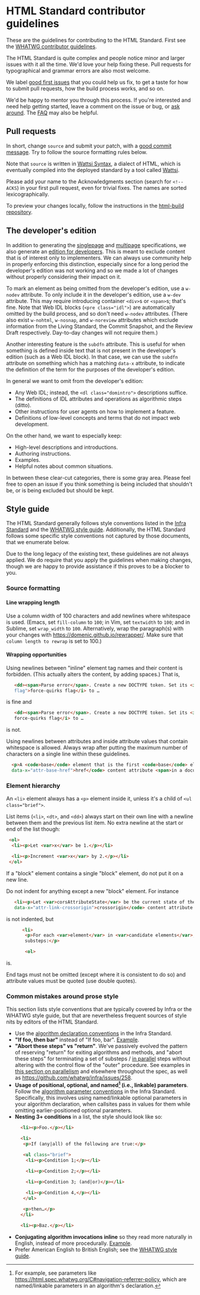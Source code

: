 # HTML Standard contributor guidelines

These are the guidelines for contributing to the HTML Standard. First see the [WHATWG contributor guidelines](https://github.com/whatwg/meta/blob/main/CONTRIBUTING.md).

The HTML Standard is quite complex and people notice minor and larger issues with it all the time. We'd love your help fixing these. Pull requests for typographical and grammar errors are also most welcome.

We label [good first issues](https://github.com/whatwg/html/labels/good%20first%20issue) that you could help us fix, to get a taste for how to submit pull requests, how the build process works, and so on.

We'd be happy to mentor you through this process. If you're interested and need help getting started, leave a comment on the issue or bug, or [ask around](https://whatwg.org/chat). The [FAQ](FAQ.md) may also be helpful.

## Pull requests

In short, change `source` and submit your patch, with a [good commit message](https://github.com/erlang/otp/wiki/Writing-good-commit-messages). Try to follow the source formatting rules below.

Note that `source` is written in [Wattsi Syntax](https://github.com/whatwg/wattsi/blob/main/Syntax.md), a dialect of HTML, which is eventually compiled into the deployed standard by a tool called [Wattsi](https://github.com/whatwg/wattsi).

Please add your name to the Acknowledgments section (search for `<!-- ACKS`) in your first pull request, even for trivial fixes. The names are sorted lexicographically.

To preview your changes locally, follow the instructions in the [html-build repository](https://github.com/whatwg/html-build).

## The developer's edition

In addition to generating the [singlepage](https://html.spec.whatwg.org/) and [multipage](https://html.spec.whatwg.org/multipage/) specifications, we also generate an [edition for developers](https://html.spec.whatwg.org/dev/). This is meant to exclude content that is of interest only to implementers. We can always use community help in properly enforcing this distinction, especially since for a long period the developer's edition was not working and so we made a lot of changes without properly considering their impact on it.

To mark an element as being omitted from the developer's edition, use a `w-nodev` attribute. To only include it in the developer's edition, use a `w-dev` attribute. This may require introducing container `<div>`s or `<span>`s; that's fine. Note that Web IDL blocks (`<pre class="idl">`) are automatically omitted by the build process, and so don't need `w-nodev` attributes. (There also exist `w-nohtml`, `w-nosnap`, and `w-noreview` attributes which exclude information from the Living Standard, the Commit Snapshot, and the Review Draft respectively. Day-to-day changes will not require them.)

Another interesting feature is the `subdfn` attribute. This is useful for when something is defined inside text that is not present in the developer's edition (such as a Web IDL block). In that case, we can use the `subdfn` attribute on something which has a matching `data-x` attribute, to indicate the definition of the term for the purposes of the developer's edition.

In general we want to omit from the developer's edition:

* Any Web IDL; instead, the `<dl class="domintro">` descriptions suffice.
* The definitions of IDL attributes and operations as algorithmic steps (ditto).
* Other instructions for user agents on how to implement a feature.
* Definitions of low-level concepts and terms that do not impact web development.

On the other hand, we want to especially keep:

* High-level descriptions and introductions.
* Authoring instructions.
* Examples.
* Helpful notes about common situations.

In between these clear-cut categories, there is some gray area. Please feel free to open an issue if you think something is being included that shouldn't be, or is being excluded but should be kept.

## Style guide

The HTML Standard generally follows style conventions listed in the [Infra Standard](https://infra.spec.whatwg.org) and the [WHATWG style guide](https://whatwg.org/style-guide). Additionally, the HTML Standard follows some specific style conventions not captured by those documents, that we enumerate below.

Due to the long legacy of the existing text, these guidelines are not always applied. We do require that you apply the guidelines when making changes, though we are happy to provide assistance if this proves to be a blocker to you.

### Source formatting


#### Line wrapping length

Use a column width of 100 characters and add newlines where whitespace is used. (Emacs, set `fill-column` to `100`; in Vim, set `textwidth` to `100`; and in Sublime, set `wrap_width` to `100`. Alternatively, wrap the paragraph(s) with your changes with https://domenic.github.io/rewrapper/. Make sure that `column length to rewrap` is set to 100.)

#### Wrapping opportunities

Using newlines between "inline" element tag names and their content is forbidden. (This actually alters the content, by adding spaces.) That is,
```html
   <dd><span>Parse error</span>. Create a new DOCTYPE token. Set its <i data-x="force-quirks
   flag">force-quirks flag</i> to …
```
is fine and
```html
   <dd><span>Parse error</span>. Create a new DOCTYPE token. Set its <i data-x="force-quirks flag">
   force-quirks flag</i> to …
```
is not.

Using newlines between attributes and inside attribute values that contain whitespace is allowed. Always wrap after putting the maximum number of characters on a single line within these guidelines.

```html
  <p>A <code>base</code> element that is the first <code>base</code> element with an <code
  data-x="attr-base-href">href</code> content attribute <span>in a document tree</span> has a
```

### Element hierarchy

An `<li>` element always has a `<p>` element inside it, unless it's a child of `<ul class="brief">`.

List items (`<li>`, `<dt>`, and `<dd>`) always start on their own line with a newline between them
and the previous list item. No extra newline at the start or end of the list though:
```html
 <ol>
  <li><p>Let <var>x</var> be 1.</p></li>

  <li><p>Increment <var>x</var> by 2.</p></li>
 </ol>
```

If a "block" element contains a single "block" element, do not put it on a new line.

Do not indent for anything except a new "block" element. For instance
```html
   <li><p>Let <var>corsAttributeState</var> be the current state of the element's <code
   data-x="attr-link-crossorigin">crossorigin</code> content attribute.</p></li>
```
is not indented, but
```html
      <li>
       <p>For each <var>element</var> in <var>candidate elements</var>, run the following
       substeps:</p>

       <ol>
```
is.

End tags must not be omitted (except where it is consistent to do so) and attribute values must be quoted (use double quotes).

### Common mistakes around prose style

This section lists style conventions that are typically covered by Infra or the WHATWG style guide, but that are nevertheless frequent sources of style nits by editors of the HTML Standard.

 - Use the [algorithm declaration conventions](https://infra.spec.whatwg.org/#algorithm-declaration) in the Infra Standard.
 - **"If foo, then bar"** instead of "If foo, bar". [Example](https://github.com/whatwg/html/pull/10269#discussion_r1568114777).
 - **"Abort these steps" vs "return"**. We've passively evolved the pattern of reserving "return" for exiting algorithms and methods, and "abort these steps" for terminating a set of substeps / [in parallel](https://html.spec.whatwg.org/C#in-parallel) steps without altering with the control flow of the "outer" procedure. See examples in [this section on parallelism](https://html.spec.whatwg.org/C#parallelism) and elsewhere throughout the spec, as well as https://github.com/whatwg/infra/issues/258.
 - **Usage of positional, optional, and named[^1] (i.e., linkable) parameters**. Follow the [algorithm parameter conventions](https://infra.spec.whatwg.org/#algorithm-params) in the Infra Standard. Specifically, this involves using named/linkable optional parameters in your algorithm declaration, when callsites pass in values for them while omitting earlier-positioned optional parameters.
 - **Nesting 3+ conditions** in a list, the style should look like so:
   ```html
     <li><p>Foo.</p></li>

     <li>
      <p>If (any|all) of the following are true:</p>
      
      <ul class="brief">
       <li><p>Condition 1;</p></li>

       <li><p>Condition 2;</p></li>

       <li><p>Condition 3; (and|or)</p></li>

       <li><p>Condition 4,</p></li>
      </ul>

      <p>then…</p>
     </li>
     
     <li><p>Baz.</p></li>
   ```
 - **Conjugating algorithm invocations inline** so they read more naturally in English, instead of more procedurally. [Example](https://github.com/whatwg/html/pull/9778#discussion_r1574075112).
 - Prefer American English to British English; see the [WHATWG style guide](https://whatwg.org/style-guide).

[^1]: For example, see parameters like https://html.spec.whatwg.org/C#navigation-referrer-policy, which are named/linkable parameters in an algorithm's declaration.
